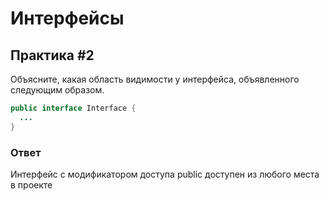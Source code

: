 # Интерфейсы

## Практика #2

Объясните, какая область видимости у интерфейса, объявленного следующим образом.

```java
public interface Interface {
  ...
}
```

### Ответ

Интерфейс с модификатором доступа public доступен из любого места в проекте